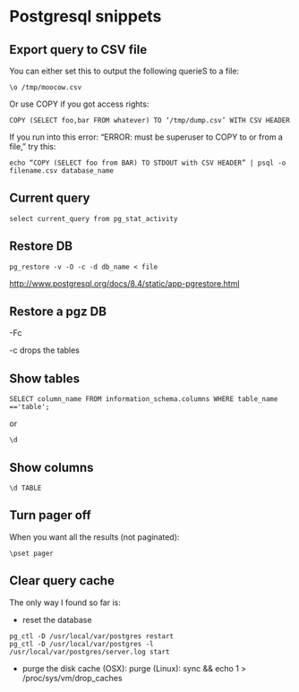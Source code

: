 # Postgresql snippets

## Export query to CSV file
You can either set this to output the following querieS to a file:
```
\o /tmp/moocow.csv
```

Or use COPY if you got access rights:
```
COPY (SELECT foo,bar FROM whatever) TO ‘/tmp/dump.csv’ WITH CSV HEADER
```

If you run into this error: “ERROR: must be superuser to COPY to or from a file,” try this:
```
echo “COPY (SELECT foo from BAR) TO STDOUT with CSV HEADER” | psql -o filename.csv database_name
```

## Current query
```
select current_query from pg_stat_activity
```


## Restore DB
```
pg_restore -v -O -c -d db_name < file
```
http://www.postgresql.org/docs/8.4/static/app-pgrestore.html


## Restore a pgz DB
-Fc

-c drops the tables


## Show tables
```
SELECT column_name FROM information_schema.columns WHERE table_name =='table';
```

or
```
\d
```


## Show columns
```
\d TABLE
```


## Turn pager off
When you want all the results (not paginated):
```
\pset pager
```

## Clear query cache
The only way I found so far is:
* reset the database
```
pg_ctl -D /usr/local/var/postgres restart
pg_ctl -D /usr/local/var/postgres -l /usr/local/var/postgres/server.log start
```

* purge the disk cache
(OSX): purge
(Linux):  sync && echo 1 > /proc/sys/vm/drop_caches
